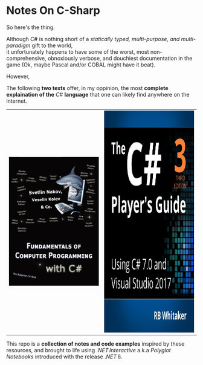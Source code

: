 # Notes On C-Sharp   
   
So here's the thing.   

Although $C\#$ is nothing short of a $\textit{statically typed, multi-purpose, and  multi-paradigm}$ gift to the world,    
it unfortunately happens to have some of the worst, most non-comprehensive, obnoxiously verbose, and douchiest documentation in the game (Ok, maybe Pascal and/or COBAL might have it beat).
   
However,

The following **two texts** offer, in my oppinion, the most **complete explaination of the** $C\#$ **language** that one can likely find anywhere on the internet.

<table>
    <tbody>
        <tr>
            <td style="border: none !important;"><img src="_img/BulgarianCSharpBook.jpg"></img></td>
            <td style="border: none !important;"><img src="_img/CSharpPlayersGuide.jpg" style="width: 510px; height: 588px;"></img></td>
        </tr>
    </tbody>
</table>

This repo is a **collection of notes and code examples** inspired by these resources, and brought to life using $.NET\,Interactive$ a.k.a $Polyglot\,Notebooks$ introduced with the release $.NET\,6$.  